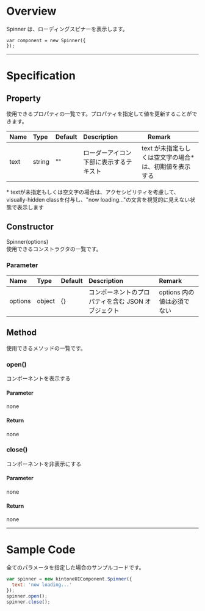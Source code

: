 # Overview

Spinner は、ローディングスピナーを表示します。

```KUCComponentRenderer {"id":"_render"}
var component = new Spinner({
});
```
***
# Specification

## Property

使用できるプロパティの一覧です。プロパティを指定して値を更新することができます。

| Name| Type| Default | Description |　Remark |
| :--- | :--- | :--- | :--- | :--- |
|text|string|""|ローダーアイコン下部に表示するテキスト|text が未指定もしくは空文字の場合*は、初期値を表示する|

\* textが未指定もしくは空文字の場合は、アクセシビリティを考慮して、visually-hidden classを付与し、"now loading…"の文言を視覚的に見えない状態で表示します

## Constructor

Spinner(options)  
使用できるコンストラクタの一覧です。

### Parameter
| Name| Type| Default | Description |Remark|
| :--- | :--- | :--- | :--- | :--- |
|options|object|{}|コンポーネントのプロパティを含む JSON オブジェクト|options 内の値は必須でない|

## Method
使用できるメソッドの一覧です。

### open()
コンポーネントを表示する

#### Parameter
none

#### Return
none

### close()
コンポーネントを非表示にする

#### Parameter
none

#### Return
none

***
# Sample Code

全てのパラメータを指定した場合のサンプルコードです。

```javascript
var spinner = new kintoneUIComponent.Spinner({
  text: 'now loading...'
});
spinner.open();
spinner.close();
```

